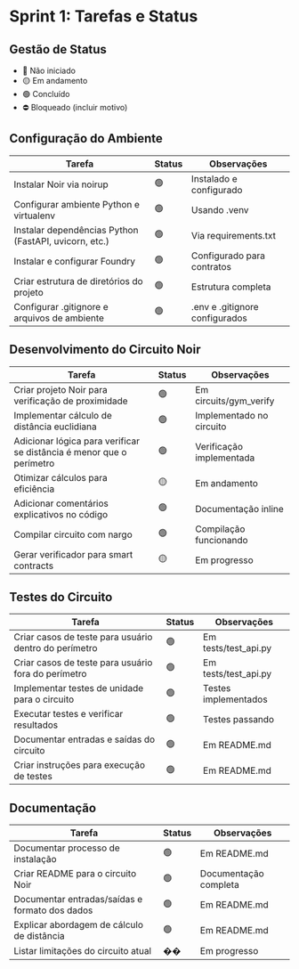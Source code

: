 # Sprint 1: Tarefas e Status

## Gestão de Status
- 🔴 Não iniciado
- 🟡 Em andamento
- 🟢 Concluído
- ⛔ Bloqueado (incluir motivo)

## Configuração do Ambiente

| Tarefa | Status | Observações |
|--------|--------|-------------|
| Instalar Noir via noirup | 🟢 | Instalado e configurado |
| Configurar ambiente Python e virtualenv | 🟢 | Usando .venv |
| Instalar dependências Python (FastAPI, uvicorn, etc.) | 🟢 | Via requirements.txt |
| Instalar e configurar Foundry | 🟢 | Configurado para contratos |
| Criar estrutura de diretórios do projeto | 🟢 | Estrutura completa |
| Configurar .gitignore e arquivos de ambiente | 🟢 | .env e .gitignore configurados |

## Desenvolvimento do Circuito Noir

| Tarefa | Status | Observações |
|--------|--------|-------------|
| Criar projeto Noir para verificação de proximidade | 🟢 | Em circuits/gym_verify |
| Implementar cálculo de distância euclidiana | 🟢 | Implementado no circuito |
| Adicionar lógica para verificar se distância é menor que o perímetro | 🟢 | Verificação implementada |
| Otimizar cálculos para eficiência | 🟡 | Em andamento |
| Adicionar comentários explicativos no código | 🟢 | Documentação inline |
| Compilar circuito com nargo | 🟢 | Compilação funcionando |
| Gerar verificador para smart contracts | 🟡 | Em progresso |

## Testes do Circuito

| Tarefa | Status | Observações |
|--------|--------|-------------|
| Criar casos de teste para usuário dentro do perímetro | 🟢 | Em tests/test_api.py |
| Criar casos de teste para usuário fora do perímetro | 🟢 | Em tests/test_api.py |
| Implementar testes de unidade para o circuito | 🟢 | Testes implementados |
| Executar testes e verificar resultados | 🟢 | Testes passando |
| Documentar entradas e saídas do circuito | 🟢 | Em README.md |
| Criar instruções para execução de testes | 🟢 | Em README.md |

## Documentação

| Tarefa | Status | Observações |
|--------|--------|-------------|
| Documentar processo de instalação | 🟢 | Em README.md |
| Criar README para o circuito Noir | 🟢 | Documentação completa |
| Documentar entradas/saídas e formato dos dados | 🟢 | Em README.md |
| Explicar abordagem de cálculo de distância | 🟢 | Em README.md |
| Listar limitações do circuito atual | �� | Em progresso | 